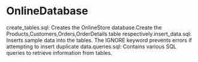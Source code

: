 # OnlineDatabase
create_tables.sql: Creates the OnlineStore database.Create the Products,Customers,Orders,OrderDetails table respectively.insert_data.sql: Inserts sample data into the tables. The IGNORE keyword prevents errors if attempting to insert duplicate data.queries.sql: Contains various SQL queries to retrieve information from tables.
